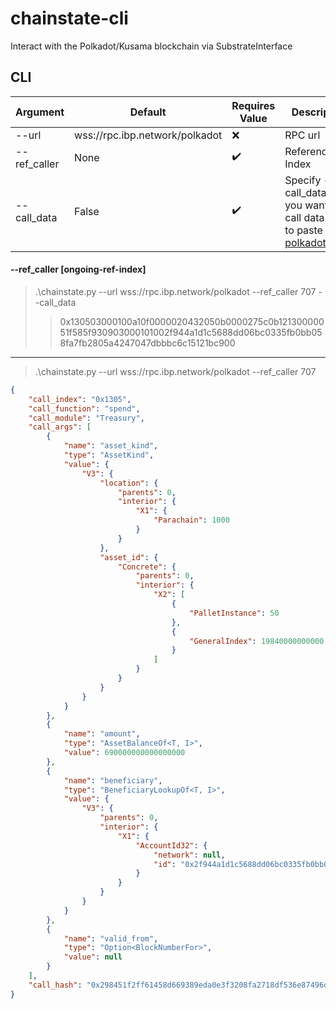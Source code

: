 # chainstate-cli
Interact with the Polkadot/Kusama blockchain via SubstrateInterface

## CLI

| Argument     | Default                        | Requires Value     | Description                                                                                                  |
|--------------|--------------------------------|--------------------|--------------------------------------------------------------------------------------------------------------|
| --url        | wss://rpc.ibp.network/polkadot | :x:                | RPC url                                                                                                      | 
| --ref_caller | None                           | :heavy_check_mark: | Referendum Index                                                                                             |
| --call_data  | False                          | :heavy_check_mark: | Specify --call_data if you want the call data hash to paste into [polkadot.js.org](https://polkadot.js.org/) |


#### --ref_caller [ongoing-ref-index]
> .\chainstate.py --url wss://rpc.ibp.network/polkadot --ref_caller 707 --call_data
>> 0x130503000100a10f0000020432050b0000275c0b12130000051f585f930903000101002f944a1d1c5688dd06bc0335fb0bb058fa7fb2805a4247047dbbbc6c15121bc900

---
> .\chainstate.py --url wss://rpc.ibp.network/polkadot --ref_caller 707
```json
{
    "call_index": "0x1305",
    "call_function": "spend",
    "call_module": "Treasury",
    "call_args": [
        {
            "name": "asset_kind",
            "type": "AssetKind",
            "value": {
                "V3": {
                    "location": {
                        "parents": 0,
                        "interior": {
                            "X1": {
                                "Parachain": 1000
                            }
                        }
                    },
                    "asset_id": {
                        "Concrete": {
                            "parents": 0,
                            "interior": {
                                "X2": [
                                    {
                                        "PalletInstance": 50
                                    },
                                    {
                                        "GeneralIndex": 19840000000000
                                    }
                                ]
                            }
                        }
                    }
                }
            }
        },
        {
            "name": "amount",
            "type": "AssetBalanceOf<T, I>",
            "value": 690000000000000000
        },
        {
            "name": "beneficiary",
            "type": "BeneficiaryLookupOf<T, I>",
            "value": {
                "V3": {
                    "parents": 0,
                    "interior": {
                        "X1": {
                            "AccountId32": {
                                "network": null,
                                "id": "0x2f944a1d1c5688dd06bc0335fb0bb058fa7fb2805a4247047dbbbc6c15121bc9"
                            }
                        }
                    }
                }
            }
        },
        {
            "name": "valid_from",
            "type": "Option<BlockNumberFor>",
            "value": null
        }
    ],
    "call_hash": "0x298451f2ff61458d669389eda0e3f3208fa2718df536e87496d8068adf759f61"
}
```
